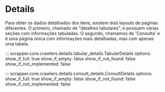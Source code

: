 # Details
Para obter os dados detalhados dos itens, existem dois layouts de páginas diferentes. O primeiro, chamado de "detalhes tabulares", e possuem várias seções com informações tabuladas. O segundo, chamamos de 'Consulta' e é uma página única com informações mais detalhadas, mas com apenas uma tabela.

::: scrapper.core.crawlers.details.tabular_details.TabularDetails
    options:
      show_if_full: true
      show_if_empty: false
      show_if_not_found: false
      show_if_not_implemented: false

::: scrapper.core.crawlers.details.consult_details.ConsultDetails
    options:
      show_if_full: true
      show_if_empty: false
      show_if_not_found: false
      show_if_not_implemented: false
